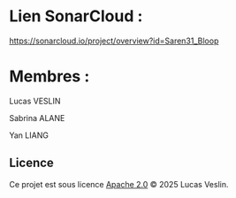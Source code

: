 <!--
 Copyright 2025 Lucas Veslin.
 
 Licensed under the Apache License, Version 2.0 (the "License");
 you may not use this file except in compliance with the License.
 You may obtain a copy of the License at
 
       http://www.apache.org/licenses/LICENSE-2.0
 
 Unless required by applicable law or agreed to in writing, software
 distributed under the License is distributed on an "AS IS" BASIS,
 WITHOUT WARRANTIES OR CONDITIONS OF ANY KIND, either express or implied.
 See the License for the specific language governing permissions and
 limitations under the License.
 -->

# Lien SonarCloud : 

https://sonarcloud.io/project/overview?id=Saren31_Bloop

# Membres :

Lucas VESLIN

Sabrina ALANE

Yan LIANG

## Licence

Ce projet est sous licence [Apache 2.0](LICENSE) © 2025 Lucas Veslin.
